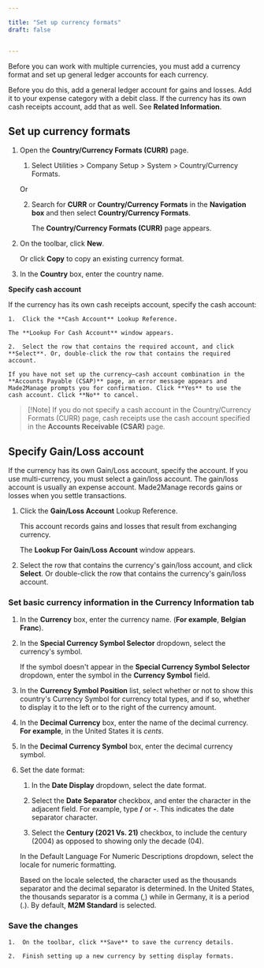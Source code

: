 ```yaml
---

title: "Set up currency formats"
draft: false


---
```


Before you can work with multiple currencies, you must add a currency format and set up general ledger accounts for each currency.

Before you do this, add a general ledger account for gains and losses. Add it to your expense category with a debit class. If the currency has its own cash receipts account, add that as well. See **Related Information**.

## Set up currency formats

1.  Open the **Country/Currency Formats (CURR)** page.
    1.  Select Utilities \> Company Setup \> System \> Country/Currency Formats.

    Or

    2.  Search for **CURR** or **Country/Currency Formats** in the **Navigation box** and then select **Country/Currency Formats**.

        The **Country/Currency Formats (CURR)** page appears.

2.  On the toolbar, click **New**.

    Or click **Copy** to copy an existing currency format.

3.  In the **Country** box, enter the country name.

**Specify cash account**

If the currency has its own cash receipts account, specify the cash account:

    1.  Click the **Cash Account** Lookup Reference.

    The **Lookup For Cash Account** window appears.

    2.  Select the row that contains the required account, and click **Select**. Or, double-click the row that contains the required account.

    If you have not set up the currency–cash account combination in the **Accounts Payable (CSAP)** page, an error message appears and Made2Manage prompts you for confirmation. Click **Yes** to use the cash account. Click **No** to cancel.

> [!Note] If you do not specify a cash account in the Country/Currency Formats (CURR) page, cash receipts use the cash account specified in the **Accounts Receivable (CSAR)** page.

## Specify Gain/Loss account

If the currency has its own Gain/Loss account, specify the account. If you use multi-currency, you must select a gain/loss account. The gain/loss account is usually an expense account. Made2Manage records gains or losses when you settle transactions.

1.  Click the **Gain/Loss Account** Lookup Reference.

    This account records gains and losses that result from exchanging currency.

    The **Lookup For Gain/Loss Account** window appears.

2.  Select the row that contains the currency's gain/loss account, and click **Select**. Or double-click the row that contains the currency's gain/loss account.

### Set basic currency information in the **Currency Information** tab

1.  In the **Currency** box, enter the currency name. (**For example**, **Belgian Franc**).

2.  In the **Special Currency Symbol Selector** dropdown, select the currency's symbol.

    If the symbol doesn't appear in the **Special Currency Symbol Selector** dropdown, enter the symbol in the **Currency Symbol** field.

3.  In the **Currency Symbol Position** list, select whether or not to show this country's Currency Symbol for currency total types, and if so, whether to display it to the left or to the right of the currency amount.

4.  In the **Decimal Currency** box, enter the name of the decimal currency. **For example**, in the United States it is *cents*.

5.  In the **Decimal Currency Symbol** box, enter the decimal currency symbol.

6.  Set the date format:

    1.  In the **Date Display** dropdown, select the date format.

    2.  Select the **Date Separator** checkbox, and enter the character in the adjacent field. For example, type **/** or **-**. This indicates the date separator character.

    3.  Select the **Century (2021 Vs. 21)** checkbox, to include the century (2004) as opposed to showing only the decade (04).

    In the Default Language For Numeric Descriptions dropdown, select the locale for numeric formatting.

    Based on the locale selected, the character used as the thousands separator and the decimal separator is determined. In the United States, the thousands separator is a comma (,) while in Germany, it is a period (.). By default, **M2M Standard** is selected.

### Save the changes

    1.  On the toolbar, click **Save** to save the currency details.

    2.  Finish setting up a new currency by setting display formats. 